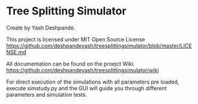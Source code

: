 # Tree Splitting Simulator

Create by Yash Deshpande. 

This project is licensed under MIT Open Source License
https://github.com/deshpandeyash/treesplittingsimulator/blob/master/LICENSE.md

All documentation can be found on the proejct Wiki. 
https://github.com/deshpandeyash/treesplittingsimulator/wiki

For direct execution of the simulations with all parameters pre loaded, execute simstudy.py and the GUI will guide you through different parameters and simulation tests. 

